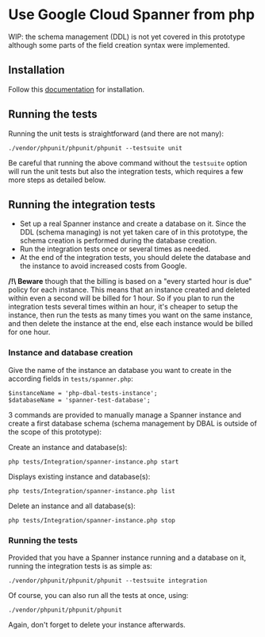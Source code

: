 # Use Google Cloud Spanner from php

WIP: the schema management (DDL) is not yet covered in this prototype although some parts of the field creation syntax were implemented.

## Installation

Follow this [documentation](doc/spanner-from-php.md) for installation.

## Running the tests

Running the unit tests is straightforward (and there are not many):

```
./vendor/phpunit/phpunit/phpunit --testsuite unit
```

Be careful that running the above command without the `testsuite` option will run the unit tests but also the integration tests, which requires a few more steps as detailed below.

## Running the integration tests

- Set up a real Spanner instance and create a database on it. Since the DDL (schema managing) is not yet taken care of in this prototype, the schema creation is performed during the database creation.
- Run the integration tests once or several times as needed.
- At the end of the integration tests, you should delete the database and the instance to avoid increased costs from Google.

**/!\ Beware** though that the billing is based on a "every started hour is due" policy for each instance. This means that an instance created and deleted within even a second will be billed for 1 hour.
So if you plan to run the integration tests several times within an hour, it's cheaper to setup the instance, then run the tests as many times you want on the same instance, and then delete the instance at the end, else each instance would be billed for one hour.

### Instance and database creation

Give the name of the instance an database you want to create in the according fields in `tests/spanner.php`:

```
$instanceName = 'php-dbal-tests-instance';
$databaseName = 'spanner-test-database';
```

3 commands are provided to manually manage a Spanner instance and create a first database schema (schema management by DBAL is outside of the scope of this prototype):

Create an instance and database(s):

```
php tests/Integration/spanner-instance.php start
```

Displays existing instance and database(s):

```
php tests/Integration/spanner-instance.php list
```

Delete an instance and all database(s):

```
php tests/Integration/spanner-instance.php stop
```

### Running the tests

Provided that you have a Spanner instance running and a database on it, running the integration tests is as simple as:

```
./vendor/phpunit/phpunit/phpunit --testsuite integration
```

Of course, you can also run all the tests at once, using:

```
./vendor/phpunit/phpunit/phpunit
```

Again, don't forget to delete your instance afterwards.
